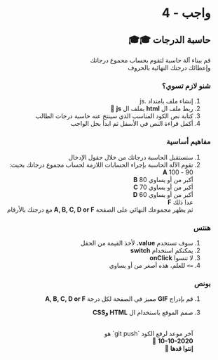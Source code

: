 <div dir="rtl">

# واجب - 4

## حاسبة الدرجات 🎓🎓

قم ببناء آلة حاسبة لتقوم بحساب محموع درجاتك
<br>وإعطائك درجتك النهائية بالحروف

### شنو لازم تسوي؟

1. إنشاء ملف بامتداد .js
2. ربط ملف ال
   <b>html</b>
   بملف ال
   <b>js</b> 🔗
3. كتابة نص الكود المناسب الذي سينتج عنه حاسبة درجات الطالب
4. أكمل قراءة النص في الأسفل ثم ابدأ بحل الواجب

### مفاهيم أساسية

1. ستستقبل الحاسبة درجاتك من خلال حقول الإدخال
2. تقوم الآلة الحاسبة بإجراء الحسابات اللازمة لحساب مجموع درجاتك بحيث:
   <br> 90 - 100 <b>A</b> <br>
   أكبر من أو يساوي 80 <b>B</b> <br>
   أكبر من أو يساوي 70 <b>C</b> <br>
   أكبر من أو يساوي 60 <b>D</b> <br>
   عدا ذلك <b>F</b> <br>
   ثم يظهر مجموعك النهائي على الصفحة
   <b>A, B, C, D or F</b>
   مع درجتك بالأرقام
   <br>

### هنتس

1. سوف تستخدم
   <b>value.</b>
   لأخذ القيمة من الحقل
2. يمكنكم استخدام
   <b>switch</b>
3. لا تنسوا
   <b>onClick </b>
4. `=>` للعلم، هذه أصغر من أو يساوي

### بونص

1. قم بإدراج
   <b>GIF</b>
   مميز في الصفحة لكل درجة
   <b>A, B, C, D or F</b>

<!-- 2. قم بجعل المستخدم يدخل درجاته دفعةً واحدة وكتابة فاصلة بين كل درجة ودرجة
   <br>
   فستحتاجون إلى حقل إدخال واحد -->
3. صمم الموقع باستخدام ال
<b>HTML وCSS</b>

   <br>
   آخر موعد لرفع الكود `git push` هو
   <br>
   <b>10-10-2020</b> 🤩
   <br>
   <b>إنتوا قدها 🏅</b>


</div>
